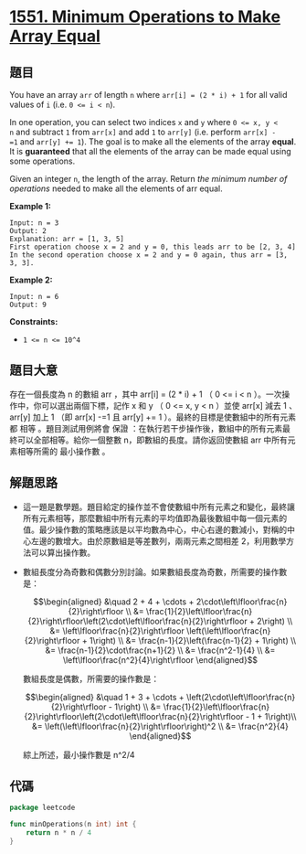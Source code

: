 # [1551. Minimum Operations to Make Array Equal](https://leetcode.com/problems/minimum-operations-to-make-array-equal/)


## 題目

You have an array `arr` of length `n` where `arr[i] = (2 * i) + 1` for all valid values of `i` (i.e. `0 <= i < n`).

In one operation, you can select two indices `x` and `y` where `0 <= x, y < n` and subtract `1` from `arr[x]` and add `1` to `arr[y]` (i.e. perform `arr[x] -=1` and `arr[y] += 1`). The goal is to make all the elements of the array **equal**. It is **guaranteed** that all the elements of the array can be made equal using some operations.

Given an integer `n`, the length of the array. Return *the minimum number of operations* needed to make all the elements of arr equal.

**Example 1:**

```
Input: n = 3
Output: 2
Explanation: arr = [1, 3, 5]
First operation choose x = 2 and y = 0, this leads arr to be [2, 3, 4]
In the second operation choose x = 2 and y = 0 again, thus arr = [3, 3, 3].
```

**Example 2:**

```
Input: n = 6
Output: 9
```

**Constraints:**

- `1 <= n <= 10^4`

## 題目大意

存在一個長度為 n 的數組 arr ，其中 arr[i] = (2 * i) + 1 （ 0 <= i < n ）。一次操作中，你可以選出兩個下標，記作 x 和 y （ 0 <= x, y < n ）並使 arr[x] 減去 1 、arr[y] 加上 1 （即 arr[x] -=1 且 arr[y] += 1 ）。最終的目標是使數組中的所有元素都 相等 。題目測試用例將會 保證 ：在執行若干步操作後，數組中的所有元素最終可以全部相等。給你一個整數 n，即數組的長度。請你返回使數組 arr 中所有元素相等所需的 最小操作數 。

## 解題思路

- 這一題是數學題。題目給定的操作並不會使數組中所有元素之和變化，最終讓所有元素相等，那麼數組中所有元素的平均值即為最後數組中每一個元素的值。最少操作數的策略應該是以平均數為中心，中心右邊的數減小，對稱的中心左邊的數增大。由於原數組是等差數列，兩兩元素之間相差 2，利用數學方法可以算出操作數。
- 數組長度分為奇數和偶數分別討論。如果數組長度為奇數，所需要的操作數是：

    $$\begin{aligned} &\quad 2 + 4 + \cdots + 2\cdot\left\lfloor\frac{n}{2}\right\rfloor \\ &= \frac{1}{2}\left\lfloor\frac{n}{2}\right\rfloor\left(2\cdot\left\lfloor\frac{n}{2}\right\rfloor + 2\right) \\ &= \left\lfloor\frac{n}{2}\right\rfloor \left(\left\lfloor\frac{n}{2}\right\rfloor + 1\right) \\ &= \frac{n-1}{2}\left(\frac{n-1}{2} + 1\right) \\ &= \frac{n-1}{2}\cdot\frac{n+1}{2} \\ &= \frac{n^2-1}{4} \\ &= \left\lfloor\frac{n^2}{4}\right\rfloor \end{aligned}$$

    數組長度是偶數，所需要的操作數是：

    $$\begin{aligned} &\quad 1 + 3 + \cdots + \left(2\cdot\left\lfloor\frac{n}{2}\right\rfloor - 1\right) \\ &= \frac{1}{2}\left\lfloor\frac{n}{2}\right\rfloor\left(2\cdot\left\lfloor\frac{n}{2}\right\rfloor - 1 + 1\right)\\ &= \left(\left\lfloor\frac{n}{2}\right\rfloor\right)^2 \\ &= \frac{n^2}{4} \end{aligned}$$

    綜上所述，最小操作數是 n^2/4

## 代碼

```go
package leetcode

func minOperations(n int) int {
	return n * n / 4
}
```